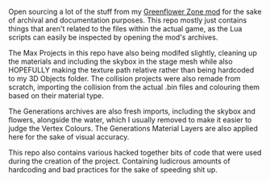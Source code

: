 Open sourcing a lot of the stuff from my [Greenflower Zone mod](https://gamebanana.com/maps/208380) for the sake of archival and documentation purposes. This repo mostly just contains things that aren't related to the files within the actual game, as the Lua scripts can easily be inspected by opening the mod's archives.

The Max Projects in this repo have also being modifed slightly, cleaning up the materials and including the skybox in the stage mesh while also HOPEFULLY making the texture path relative rather than being hardcoded to my 3D Objects folder. The collision projects were also remade from scratch, importing the collision from the actual .bin files and colouring them based on their material type.

The Generations archives are also fresh imports, including the skybox and flowers, alongside the water, which I usually removed to make it easier to judge the Vertex Colours. The Generations Material Layers are also applied here for the sake of visual accuracy.

This repo also contains various hacked together bits of code that were used during the creation of the project. Containing ludicrous amounts of hardcoding and bad practices for the sake of speeding shit up.